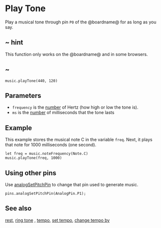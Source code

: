 # Play Tone

Play a musical tone through pin ``P0`` of the @boardname@ for as long as you say.

## ~ hint

This function only works on the @boardname@ and in some browsers.

## ~

```sig
music.playTone(440, 120)
```

## Parameters

* ``frequency`` is the [number](/types/number) of Hertz (how high or low the tone is).
* ``ms`` is the [number](/types/number) of milliseconds that the tone lasts

## Example

This example stores the musical note C in the variable `freq`.
Next, it plays that note for 1000 milliseconds (one second).

```blocks
let freq = music.noteFrequency(Note.C)
music.playTone(freq, 1000)
```


## Using other pins

Use [analogSetPitchPin](/reference/pins/analog-set-pitch-pin) to change that pin used to generate music.

```blocks
pins.analogSetPitchPin(AnalogPin.P1);
```

## See also

[rest](/reference/music/rest), [ring tone](/reference/music/ring-tone) , [tempo](/reference/music/tempo), [set tempo](/reference/music/set-tempo), 
[change tempo by](/reference/music/change-tempo-by)

